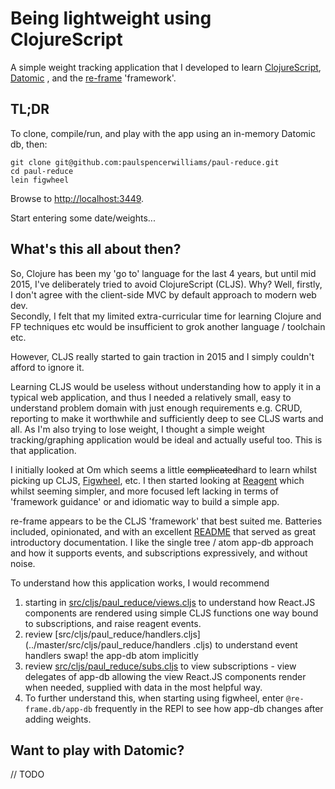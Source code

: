 # Being lightweight using ClojureScript

A simple weight tracking application that I developed to learn [ClojureScript](https://github.com/clojure/clojurescript), [Datomic](http://www.datomic.com) , and the [re-frame](https://github.com/Day8/re-frame) 'framework'.

## TL;DR

To clone, compile/run, and play with the app using an in-memory Datomic db, 
then:
```
git clone git@github.com:paulspencerwilliams/paul-reduce.git
cd paul-reduce
lein figwheel
```

Browse to [http://localhost:3449](http://localhost:3449).

Start entering some date/weights...

## What's this all about then?

So, Clojure has been my 'go to' language for the last 4 years, but until mid 
2015, I've deliberately tried to avoid ClojureScript (CLJS). Why? Well, firstly,
 I don't agree with the client-side MVC by default approach to modern web dev.  
 Secondly, I felt that my limited extra-curricular time for learning Clojure and
  FP techniques etc would be insufficient to grok another language / toolchain 
  etc.
 
However, CLJS really started to gain traction in 2015 and I simply couldn't 
afford to ignore it.
 
Learning CLJS would be useless without understanding how to apply it in a 
typical web application, and thus I needed a relatively small, easy to 
understand problem domain with just enough requirements e.g. CRUD, reporting to 
make it worthwhile and sufficiently deep to see CLJS warts and all. As I'm also 
trying to lose weight, I thought a simple weight tracking/graphing application 
would be ideal and actually useful too. This is that application.  

I initially looked at Om which seems a little ~~complicated~~hard to learn 
whilst picking up CLJS, [Figwheel](https://github.com/bhauman/lein-figwheel), 
etc. I then started looking at 
[Reagent](https://github.com/reagent-project/reagent) which whilst seeming 
simpler, and more focused left lacking in terms of 'framework guidance' or and 
idiomatic way to build a simple app.

re-frame appears to be the CLJS 'framework' that best suited me. Batteries 
included, opinionated, and with an excellent 
[README](https://github.com/Day8/re-frame) that served as great introductory 
documentation. I like the single tree / atom app-db approach and how it supports 
events, and subscriptions expressively, and without noise.

To understand how this application works, I would recommend 
1. starting in 
[src/cljs/paul_reduce/views.cljs](../master/src/cljs/paul_reduce/views.cljs) to 
understand how React.JS components are rendered using simple CLJS functions one 
way bound to subscriptions, and raise reagent events.
2. review 
[src/cljs/paul_reduce/handlers.cljs](../master/src/cljs/paul_reduce/handlers
.cljs) to 
understand event handlers swap! the app-db atom implicitly
3. review [src/cljs/paul_reduce/subs.cljs](../master/src/cljs/paul_reduce/subs.cljs) to
 view subscriptions - view delegates of app-db allowing the view React.JS 
 components render when needed, supplied with data in the most helpful way. 
4. To further understand this, when starting using figwheel, enter 
`@re-frame.db/app-db` frequently in the REPl to see how app-db changes after 
adding weights. 

## Want to play with Datomic?

// TODO
